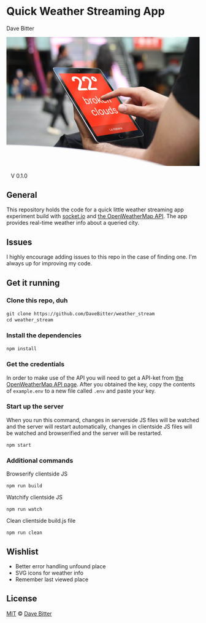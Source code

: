 # Quick Weather Streaming App
Dave Bitter

![Quick Weather Streaming App](https://raw.githubusercontent.com/DaveBitter/weather_stream/master/screenshots/hero.jpg)

    V 0.1.0

## General
This repository holds the code for a quick little weather streaming app experiment build with [socket.io](https://socket.io/) and [the OpenWeatherMap API](https://openweathermap.org/api). The app provides real-time weather info about a queried city.

## Issues
I highly encourage adding issues to this repo in the case of finding one. I'm always up for improving my code.

## Get it running
### Clone this repo, duh
    git clone https://github.com/DaveBitter/weather_stream
    cd weather_stream

### Install the dependencies
    npm install

### Get the credentials
In order to make use of the API you will need to get a API-ket from [the OpenWeatherMap API page](http://openweathermap.org/appid). After you obtained the key, copy the contents of ```example.env``` to a new file called ```.env``` and paste your key.

### Start up the server
When you run this command, changes in serverside JS files will be watched and the server will restart automatically, changes in clientside JS files will be watched and browserified and the server will be restarted.

    npm start

### Additional commands
Browserify clientside JS

    npm run build

Watchify clientside JS

    npm run watch

Clean clientside build.js file

    npm run clean

## Wishlist
* Better error handling unfound place
* SVG icons for weather info
* Remember last viewed place

## License
[MIT](LICENSE.md) © [Dave Bitter](https://github.com/DaveBitter/)